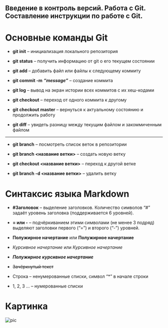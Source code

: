 ## Введение в контроль версий. Работа с Git. Составление инструкции по работе с Git.

# **Основные команды Git**

* **git init** – инициализация локального репозитория

* **git status** – получить информацию от git о его текущем состоянии

* **git add** – добавить файл или файлы к следующему коммиту

* **git commit -m**
***“message”*** – создание коммита

* **git log** – вывод на экран истории всех коммитов с их хеш-кодами

* **git checkout** – переход от одного коммита к другому

* **git checkout master** – вернуться к актуальному состоянию и продолжить работу

* **git diff** – увидеть разницу между текущим файлом и закоммиченным файлом
<hr></hr>

* **git branch** – посмотреть список веток в репозитории

* **git branch <название ветки>** – создать новую ветку

* **git checkout <название ветки>** – переход к другой ветке
  
* **git branch -d <название ветки>** – удалить ветку 
# **Синтаксис языка Markdown**

* **#Заголовок** – выделение заголовков. Количество символов “#” задаёт уровень заголовка (поддерживается 6 уровней).


* **= или -** – подчёркиванием этими символами (не менее 3 подряд) выделяют заголовки
первого (“=”) и второго (“-”) уровней.

* **Полужирное начертание** или __Полужирное начертание__
 
* *Курсивное начертание* или _Курсивное начертание_
  
* ***Полужирное курсивное начертание***
 
* ~~Зачёркнутый текст~~
 
* Строка – ненумерованные списки, символ “*” в начале строки
 
*  1, 2, 3 … – нумерованные списки
  
# **Картинка**

![pic](test.jpg)
